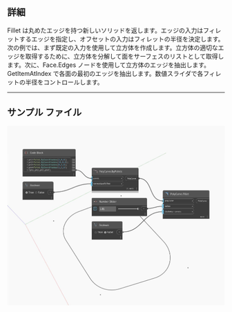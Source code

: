 ## 詳細
Fillet は丸めたエッジを持つ新しいソリッドを返します。エッジの入力はフィレットするエッジを指定し、オフセットの入力はフィレットの半径を決定します。次の例では、まず既定の入力を使用して立方体を作成します。立方体の適切なエッジを取得するために、立方体を分解して面をサーフェスのリストとして取得します。次に、Face.Edges ノードを使用して立方体のエッジを抽出します。GetItemAtIndex で各面の最初のエッジを抽出します。数値スライダで各フィレットの半径をコントロールします。
___
## サンプル ファイル

![Fillet](./Autodesk.DesignScript.Geometry.PolyCurve.Fillet_img.jpg)

